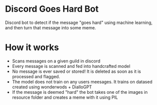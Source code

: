 # Discord Goes Hard Bot
Discord bot to detect if the message "goes hard" using machine learning, and then turn that message into some meme.
# How it works
* Scans messages on a given guild in discord
* Every message is scanned and fed into handcrafted model
* No message is ever saved or stored! It is deleted as soon as it is processed and flagged.
* The model does not train on any users meesages. It trains on datased created using wonderwods + DialloGPT
* If the message is deemed "hard" the bot takes one of the images in resource folder and creates a meme with it using PIL

